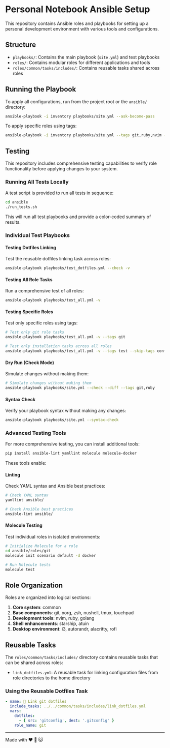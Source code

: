 # Personal Notebook Ansible Setup

This repository contains Ansible roles and playbooks for setting up a personal development environment with various tools and configurations.

## Structure

- `playbooks/`: Contains the main playbook (`site.yml`) and test playbooks
- `roles/`: Contains modular roles for different applications and tools
- `roles/common/tasks/includes/`: Contains reusable tasks shared across roles

## Running the Playbook

To apply all configurations, run from the project root or the `ansible/` directory:

```bash
ansible-playbook -i inventory playbooks/site.yml --ask-become-pass
```

To apply specific roles using tags:

```bash
ansible-playbook -i inventory playbooks/site.yml --tags git,ruby,nvim --ask-become-pass
```

## Testing

This repository includes comprehensive testing capabilities to verify role functionality before applying changes to your system.

### Running All Tests Locally

A test script is provided to run all tests in sequence:

```bash
cd ansible
./run_tests.sh
```

This will run all test playbooks and provide a color-coded summary of results.

### Individual Test Playbooks

#### Testing Dotfiles Linking

Test the reusable dotfiles linking task across roles:

```bash
ansible-playbook playbooks/test_dotfiles.yml --check -v
```

#### Testing All Role Tasks

Run a comprehensive test of all roles:

```bash
ansible-playbook playbooks/test_all.yml -v
```

#### Testing Specific Roles

Test only specific roles using tags:

```bash
# Test only git role tasks
ansible-playbook playbooks/test_all.yml -v --tags git

# Test only installation tasks across all roles
ansible-playbook playbooks/test_all.yml -v --tags test --skip-tags config
```

#### Dry Run (Check Mode)

Simulate changes without making them:

```bash
# Simulate changes without making them
ansible-playbook playbooks/site.yml --check --diff --tags git,ruby
```

#### Syntax Check

Verify your playbook syntax without making any changes:

```bash
ansible-playbook playbooks/site.yml --syntax-check
```

### Advanced Testing Tools

For more comprehensive testing, you can install additional tools:

```bash
pip install ansible-lint yamllint molecule molecule-docker
```

These tools enable:

#### Linting

Check YAML syntax and Ansible best practices:

```bash
# Check YAML syntax
yamllint ansible/

# Check Ansible best practices
ansible-lint ansible/
```

#### Molecule Testing

Test individual roles in isolated environments:

```bash
# Initialize Molecule for a role
cd ansible/roles/git
molecule init scenario default -d docker

# Run Molecule tests
molecule test
```

## Role Organization

Roles are organized into logical sections:

1. **Core system**: common
2. **Base components**: git, xorg, zsh, nushell, tmux, touchpad
3. **Development tools**: nvim, ruby, golang
4. **Shell enhancements**: starship, atuin
5. **Desktop environment**: i3, autorandr, alacritty, rofi

## Reusable Tasks

The `roles/common/tasks/includes/` directory contains reusable tasks that can be shared across roles:

- `link_dotfiles.yml`: A reusable task for linking configuration files from role directories to the home directory

### Using the Reusable Dotfiles Task

```yaml
- name: 🔗 Link git dotfiles
  include_tasks: ../../common/tasks/includes/link_dotfiles.yml
  vars:
    dotfiles:
      - { src: 'gitconfig', dest: '.gitconfig' }
    role_name: git
```

---
Made with ❤️ 🤖 🐱

